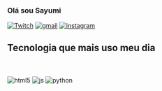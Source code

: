 ### Olá sou Sayumi
[![Twitch](https://img.shields.io/badge/Twitch-9146FF?style=for-the-badge&logo=twitch&logoColor=white)](https://www.twitch.tv/ggsayumii/video/1873739276/)
[![gmail](https://img.shields.io/badge/Gmail-D14836?style=for-the-badge&logo=gmail&logoColor=white)](hsayumi64@gmail.com)
[![instagram](https://img.shields.io/badge/Instagram-E4405F?style=for-the-badge&logo=instagram&logoColor=white)](https://www.instagram.com/ggsayumi)




## Tecnologia que mais uso meu dia
<div style="display:inline-block">  <br/>
  <img align="center" alt="html5" src="https://img.shields.io/badge/HTML5-E34F26?style=for-the-badge&logo=html5&logoColor=white">
</div>
<div style="display:inline-block"><br/>
  <img align="center" alt="js" src="https://img.shields.io/badge/JavaScript-323330?style=for-the-badge&logo=javascript&logoColor=F7DF1E"/>
<div style="display:inline-block"><br/>
  <img align="center" alt="python" src="https://img.shields.io/badge/Python-14354C?style=for-the-badge&logo=python&logoColor=white">
</div>
<div style="display:inline-block"><br/>
<div style="display:inline-block">
  <br/>
